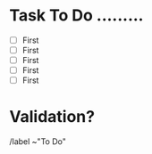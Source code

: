 # Task To Do .........


- [ ] First
- [ ] First
- [ ] First
- [ ] First
- [ ] First

# Validation?


/label ~"To Do"